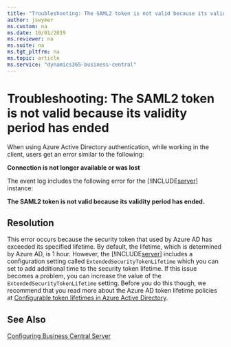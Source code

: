 ```yaml
---
title: "Troubleshooting: The SAML2 token is not valid because its validity period has ended."
author: jswymer
ms.custom: na
ms.date: 10/01/2019
ms.reviewer: na
ms.suite: na
ms.tgt_pltfrm: na
ms.topic: article
ms.service: "dynamics365-business-central"
---
```

# Troubleshooting: The SAML2 token is not valid because its validity period has ended

When using Azure Active Directory authentication, while working in the client, users get an error similar to the following: 

**Connection is not longer available or was lost**

The event log includes the following error for the [!INCLUDE[server](../developer/includes/server.md)] instance:

**The SAML2 token is not valid because its validity period has ended.** 

## Resolution  

This error occurs because the security token that used by Azure AD has exceeded its specified lifetime. By default, the lifetime, which is determined by Azure AD, is 1 hour. However, the [!INCLUDE[server](../developer/includes/server.md)] includes a configuration setting called `ExtendedSecurityTokenLifetime` which you can set to add additional time to the security token lifetime. If this issue becomes a problem, you can increase the value of the  `ExtendedSecurityTokenLifetime` setting. Before you do this though, we recommend that you read more about the Azure AD token lifetime policies at [Configurable token lifetimes in Azure Active Directory](https://docs.microsoft.com/azure/active-directory/develop/active-directory-configurable-token-lifetimes).

## See Also

[Configuring Business Central Server](Configure-server-instance.md)